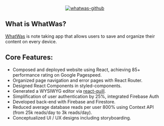 <div align="center">
  <br>
  <a href="https://whatwas.app" target="_blank" rel="noopener noreferrer" aria-label="whatwas"><img src="https://i.ibb.co/w6wDWt2/whatwas-github.jpg" alt="whatwas-github"></a>
</div>

## What is WhatWas?

[WhatWas](https://whatwas.app) is note taking app that allows users to save and organize their content on every device.

## Core Features:

- Composed and deployed website using React, achieving 85+ performance rating on Google Pagespeed.
- Organized page navigation and error pages with React Router.
- Designed React Components in styled-components.
- Generated a WYSIWYG editor via [react-quill](https://github.com/zenoamaro/react-quill).
- Simplification of user authentication by 25%, integrated Firebase Auth
- Developed back-end with Firebase and Firestore.
- Reduced average database reads per user 800% using Context API (from 25k reads/day to 3k reads/day).
- Conceptualized UI / UX designs including storyboarding.
